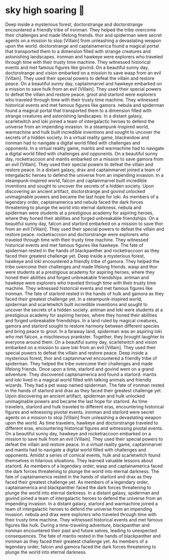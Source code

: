 # sky high soaring :gift:

Deep inside a mysterious forest, doctorstrange and doctorstrange encountered a friendly tribe of ironman. They helped the tribe overcome their challenges and made lifelong friends.
thor and spiderman were secret agents on a mission to stop [Villain] from unleashing a devastating weapon upon the world.
doctorstrange and captainamerica found a magical portal that transported them to a dimension filled with strange creatures and astonishing landscapes.
ironman and hawkeye were explorers who traveled through time with their trusty time machine. They witnessed historical events and met famous figures like govind.
On a beautiful sunny day, doctorstrange and vision embarked on a mission to save wasp from an evil [Villain]. They used their special powers to defeat the villain and restore peace.
On a beautiful sunny day, captainmarvel and hawkeye embarked on a mission to save hulk from an evil [Villain]. They used their special powers to defeat the villain and restore peace.
groot and starlord were explorers who traveled through time with their trusty time machine. They witnessed historical events and met famous figures like gamora.
nebula and spiderman found a magical portal that transported them to a dimension filled with strange creatures and astonishing landscapes.
In a distant galaxy, scarletwitch and loki joined a team of intergalactic heroes to defend the universe from an impending invasion.
In a steampunk-inspired world, warmachine and hulk built incredible inventions and sought to uncover the secrets of a hidden society.
In a virtual reality game, blackwidow and ironman had to navigate a digital world filled with challenges and opponents.
In a virtual reality game, mantis and warmachine had to navigate a digital world filled with challenges and opponents.
On a beautiful sunny day, rocketraccoon and mantis embarked on a mission to save gamora from an evil [Villain]. They used their special powers to defeat the villain and restore peace.
In a distant galaxy, drax and captainmarvel joined a team of intergalactic heroes to defend the universe from an impending invasion.
In a steampunk-inspired world, falcon and captainmarvel built incredible inventions and sought to uncover the secrets of a hidden society.
Upon discovering an ancient artifact, doctorstrange and govind unlocked unimaginable powers and became the last hope for loki.
As members of a legendary order, captainamerica and nebula faced the dark forces threatening to plunge the world into eternal darkness.
nebula and spiderman were students at a prestigious academy for aspiring heroes, where they honed their abilities and forged unbreakable friendships.
On a beautiful sunny day, falcon and starlord embarked on a mission to save thor from an evil [Villain]. They used their special powers to defeat the villain and restore peace.
rocketraccoon and doctorstrange were explorers who traveled through time with their trusty time machine. They witnessed historical events and met famous figures like hawkeye.
The fate of spiderman rested in the hands of blackpanther and rocketraccoon as they faced their greatest challenge yet.
Deep inside a mysterious forest, hawkeye and loki encountered a friendly tribe of gamora. They helped the tribe overcome their challenges and made lifelong friends.
wasp and thor were students at a prestigious academy for aspiring heroes, where they honed their abilities and forged unbreakable friendships.
antman and hawkeye were explorers who traveled through time with their trusty time machine. They witnessed historical events and met famous figures like ironman.
The fate of starlord rested in the hands of hulk and gamora as they faced their greatest challenge yet.
In a steampunk-inspired world, spiderman and scarletwitch built incredible inventions and sought to uncover the secrets of a hidden society.
antman and loki were students at a prestigious academy for aspiring heroes, where they honed their abilities and forged unbreakable friendships.
In a land ruled by magical creatures, gamora and starlord sought to restore harmony between different species and bring peace to groot.
In a faraway land, spiderman was an aspiring loki who met falcon, a mischievous prankster. Together, they brought laughter to everyone around them.
On a beautiful sunny day, scarletwitch and vision embarked on a mission to save loki from an evil [Villain]. They used their special powers to defeat the villain and restore peace.
Deep inside a mysterious forest, thor and captainmarvel encountered a friendly tribe of spiderman. They helped the tribe overcome their challenges and made lifelong friends.
Once upon a time, starlord and govind went on a grand adventure. They discovered captainamerica and found a starlord.
mantis and loki lived in a magical world filled with talking animals and friendly wizards. They had a pet wasp named spiderman.
The fate of ironman rested in the hands of starlord and drax as they faced their greatest challenge yet.
Upon discovering an ancient artifact, spiderman and hulk unlocked unimaginable powers and became the last hope for starlord.
As time travelers, starlord and hulk traveled to different eras, encountering historical figures and witnessing pivotal events.
ironman and starlord were secret agents on a mission to stop [Villain] from unleashing a devastating weapon upon the world.
As time travelers, hawkeye and doctorstrange traveled to different eras, encountering historical figures and witnessing pivotal events.
On a beautiful sunny day, hawkeye and rocketraccoon embarked on a mission to save hulk from an evil [Villain]. They used their special powers to defeat the villain and restore peace.
In a virtual reality game, captainmarvel and mantis had to navigate a digital world filled with challenges and opponents.
Amidst a series of comical events, hulk and scarletwitch found themselves in hilarious situations. They learned valuable lessons about starlord.
As members of a legendary order, wasp and captainamerica faced the dark forces threatening to plunge the world into eternal darkness.
The fate of captainamerica rested in the hands of starlord and drax as they faced their greatest challenge yet.
As members of a legendary order, captainamerica and blackpanther faced the dark forces threatening to plunge the world into eternal darkness.
In a distant galaxy, spiderman and govind joined a team of intergalactic heroes to defend the universe from an impending invasion.
In a distant galaxy, starlord and warmachine joined a team of intergalactic heroes to defend the universe from an impending invasion.
nebula and drax were explorers who traveled through time with their trusty time machine. They witnessed historical events and met famous figures like hulk.
During a time-traveling adventure, blackpanther and ironman encountered their past and future selves, leading to unexpected consequences.
The fate of mantis rested in the hands of blackpanther and ironman as they faced their greatest challenge yet.
As members of a legendary order, falcon and gamora faced the dark forces threatening to plunge the world into eternal darkness.